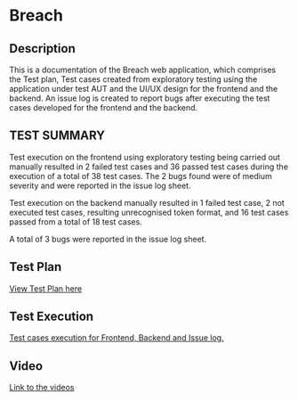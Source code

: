 # Breach
## Description
This is a documentation of the Breach web application, which comprises the Test plan, Test cases created from exploratory testing using the application under test AUT and the UI/UX design  for the frontend and the backend. An issue log is created to report bugs after executing the test cases developed for the frontend and the backend.

## TEST SUMMARY
Test execution on the frontend using exploratory testing being carried out manually resulted in 2 failed test cases and 36 passed test cases during the execution of a total of 38 test cases. The 2 bugs found were of medium severity and were reported in the issue log sheet.

Test execution on the backend manually resulted in 1 failed test case, 2 not executed test cases, resulting unrecognised token format, and 16 test cases passed from a total of 18 test cases. 

A total of 3 bugs were reported in the issue log sheet.

## Test Plan
[View Test Plan here](https://docs.google.com/document/d/1aGier_JvxQJ3xUKBz5r1p6yZXBEuYBgsYJtUCiG5iow/edit?usp=sharing)

## Test Execution
[Test cases execution for Frontend, Backend and Issue log.](https://docs.google.com/spreadsheets/d/1gWusW1hhS7gpEAsd5b78VK6H2s4PFw8DAPvW8Ys0CNU/edit?usp=sharing)

## Video
[Link to the videos](https://docs.google.com/document/d/14V2WmQoG1-Elu9EiZfszi0vVMYYYeRAZ7Z3IjE6a1Tk/edit?usp=sharing)
